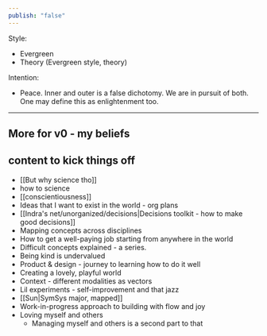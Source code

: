 ```yaml
---
publish: "false"
---
```

Style: 
- Evergreen
- Theory
(Evergreen style, theory)

Intention:
- Peace. Inner and outer is a false dichotomy. We are in pursuit of both. One may define this as enlightenment too. 

---
## More for v0 - my beliefs
## content to kick things off
- [[But why science tho]]
- how to science
- [[conscientiousness]]
- Ideas that I want to exist in the world - org plans
- [[Indra's net/unorganized/decisions|Decisions toolkit - how to make good decisions]]
- Mapping concepts across disciplines 
- How to get a well-paying job starting from anywhere in the world
- Difficult concepts explained - a series. 
- Being kind is undervalued
- Product & design - journey to learning how to do it well
- Creating a lovely, playful world
- Context - different modalities as vectors
- Lil experiments - self-improvement and that jazz
- [[Sun|SymSys major, mapped]]
- Work-in-progress approach to building with flow and joy
- Loving myself and others 
	- Managing myself and others is a second part to that
